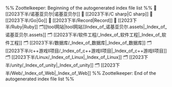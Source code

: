 %% Zoottelkeeper: Beginning of the autogenerated index file list  %%
📄 [[2023下半/诺基亚贝尔|诺基亚贝尔]]
📄 [[2023下半/C sharp|C sharp]]
📄 [[2023下半/Go|Go]]
📄 [[2023下半/Record|Record]]
📄 [[2023下半/Ruby|Ruby]]
🗂️[[tool网站|tool网站]]Index_of_诺基亚贝尔.assets|_Index_of_诺基亚贝尔.assets]]
🗂️ [[2023下半/软件工程/_Index_of_软件工程|_Index_of_软件工程]]
🗂️ [[2023下半/数据库/_Index_of_数据库|_Index_of_数据库]]
🗂️ [[2023下半/c++游戏ll项目/_Index_of_c++游戏ll项目|_Index_of_c++游戏ll项目]]
🗂️ [[2023下半/Linux/_Index_of_Linux|_Index_of_Linux]]
🗂️ [[2023下半/unity/_Index_of_unity|_Index_of_unity]]
🗂️ [[2023下半/Web/_Index_of_Web|_Index_of_Web]]
%% Zoottelkeeper: End of the autogenerated index file list  %%
